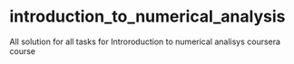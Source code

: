 # introduction_to_numerical_analysis
All solution for all tasks for Introroduction to numerical analisys coursera course
